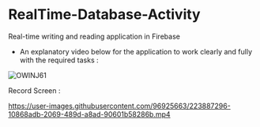 # RealTime-Database-Activity
Real-time writing and reading application in Firebase
- An explanatory video below for the application to work clearly and fully with the required tasks :


![OWINJ61](https://user-images.githubusercontent.com/96925663/226142126-5de503a4-a447-422a-bb7e-cb0e0b3030d0.png)

Record Screen :

https://user-images.githubusercontent.com/96925663/223887296-10868adb-2069-489d-a8ad-90601b58286b.mp4

